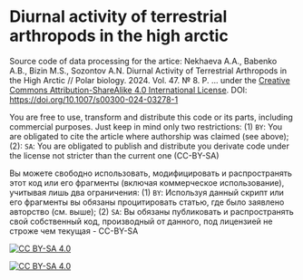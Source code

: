 # Diurnal activity of terrestrial arthropods in the high arctic

Source code of data processing for the artice: Nekhaeva A.A., Babenko A.B., Bizin M.S., Sozontov A.N. Diurnal Activity of Terrestrial Arthropods in the High Arctic // Polar biology. 2024. Vol. 47. № 8. P. ... under the [Creative Commons Attribution-ShareAlike 4.0 International License][cc-by-sa]. DOI: https://doi.org/10.1007/s00300-024-03278-1

You are free to use, transform and distribute this code or its parts, including commercial purposes. Just keep in mind only two restrictions: (1) `BY`: You are obligated to cite the article where authorship was claimed (see above); (2): `SA`: You are obligated to publish and distribute you derivate code under the license not stricter than the current one (CC-BY-SA)

Вы можете свободно использовать, модифицировать и распространять этот код или его фрагменты (включая коммерческое использование), учитывая лишь два ограничения: (1) `BY`: Используя данный скрипт или его фрагменты вы обязаны процитировать cтатью, где было заявлено авторство (см. выше); (2) `SA`: Вы обязаны публиковать и распространять свой собственный код, производный от данного, под лицензией не строже чем текущая - СС-BY-SA



[![CC BY-SA 4.0][cc-by-sa-shield]][cc-by-sa]

[![CC BY-SA 4.0][cc-by-sa-image]][cc-by-sa]

[cc-by-sa]: http://creativecommons.org/licenses/by-sa/4.0/
[cc-by-sa-image]: https://licensebuttons.net/l/by-sa/4.0/88x31.png
[cc-by-sa-shield]: https://img.shields.io/badge/License-CC%20BY--SA%204.0-lightgrey.svg
